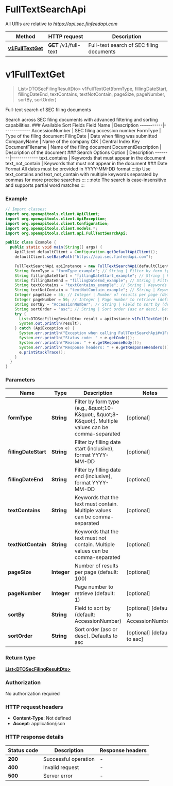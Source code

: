 # FullTextSearchApi

All URIs are relative to *https://api.sec.finfeedapi.com*

| Method | HTTP request | Description |
|------------- | ------------- | -------------|
| [**v1FullTextGet**](FullTextSearchApi.md#v1FullTextGet) | **GET** /v1/full-text | Full-text search of SEC filing documents |


<a id="v1FullTextGet"></a>
# **v1FullTextGet**
> List&lt;DTOSecFilingResultDto&gt; v1FullTextGet(formType, fillingDateStart, fillingDateEnd, textContains, textNotContain, pageSize, pageNumber, sortBy, sortOrder)

Full-text search of SEC filing documents

Search across SEC filing documents with advanced filtering and sorting capabilities.    ### Available Sort Fields    Field Name | Description  -----------|-------------  AccessionNumber | SEC filing accession number  FormType | Type of the filing document  FilingDate | Date when filing was submitted  CompanyName | Name of the company  CIK | Central Index Key  DocumentFilename | Name of the filing document  DocumentDescription | Description of the document    ### Search Options    Option | Description  --------|-------------  text_contains | Keywords that must appear in the document  text_not_contain | Keywords that must not appear in the document    ### Date Format  All dates must be provided in YYYY-MM-DD format    :::tip  Use text_contains and text_not_contain with multiple keywords separated by commas for more precise searches  :::    :::note  The search is case-insensitive and supports partial word matches  :::

### Example
```java
// Import classes:
import org.openapitools.client.ApiClient;
import org.openapitools.client.ApiException;
import org.openapitools.client.Configuration;
import org.openapitools.client.models.*;
import org.openapitools.client.api.FullTextSearchApi;

public class Example {
  public static void main(String[] args) {
    ApiClient defaultClient = Configuration.getDefaultApiClient();
    defaultClient.setBasePath("https://api.sec.finfeedapi.com");

    FullTextSearchApi apiInstance = new FullTextSearchApi(defaultClient);
    String formType = "formType_example"; // String | Filter by form type (e.g., \"10-K\", \"8-K\"). Multiple values can be comma-separated
    String fillingDateStart = "fillingDateStart_example"; // String | Filter by filling date start (inclusive), format YYYY-MM-DD
    String fillingDateEnd = "fillingDateEnd_example"; // String | Filter by filling date end (inclusive), format YYYY-MM-DD
    String textContains = "textContains_example"; // String | Keywords that the text must contain. Multiple values can be comma-separated
    String textNotContain = "textNotContain_example"; // String | Keywords that the text must not contain. Multiple values can be comma-separated
    Integer pageSize = 56; // Integer | Number of results per page (default: 100)
    Integer pageNumber = 56; // Integer | Page number to retrieve (default: 1)
    String sortBy = "AccessionNumber"; // String | Field to sort by (default: AccessionNumber)
    String sortOrder = "asc"; // String | Sort order (asc or desc). Defaults to asc
    try {
      List<DTOSecFilingResultDto> result = apiInstance.v1FullTextGet(formType, fillingDateStart, fillingDateEnd, textContains, textNotContain, pageSize, pageNumber, sortBy, sortOrder);
      System.out.println(result);
    } catch (ApiException e) {
      System.err.println("Exception when calling FullTextSearchApi#v1FullTextGet");
      System.err.println("Status code: " + e.getCode());
      System.err.println("Reason: " + e.getResponseBody());
      System.err.println("Response headers: " + e.getResponseHeaders());
      e.printStackTrace();
    }
  }
}
```

### Parameters

| Name | Type | Description  | Notes |
|------------- | ------------- | ------------- | -------------|
| **formType** | **String**| Filter by form type (e.g., \&quot;10-K\&quot;, \&quot;8-K\&quot;). Multiple values can be comma-separated | [optional] |
| **fillingDateStart** | **String**| Filter by filling date start (inclusive), format YYYY-MM-DD | [optional] |
| **fillingDateEnd** | **String**| Filter by filling date end (inclusive), format YYYY-MM-DD | [optional] |
| **textContains** | **String**| Keywords that the text must contain. Multiple values can be comma-separated | [optional] |
| **textNotContain** | **String**| Keywords that the text must not contain. Multiple values can be comma-separated | [optional] |
| **pageSize** | **Integer**| Number of results per page (default: 100) | [optional] |
| **pageNumber** | **Integer**| Page number to retrieve (default: 1) | [optional] |
| **sortBy** | **String**| Field to sort by (default: AccessionNumber) | [optional] [default to AccessionNumber] |
| **sortOrder** | **String**| Sort order (asc or desc). Defaults to asc | [optional] [default to asc] |

### Return type

[**List&lt;DTOSecFilingResultDto&gt;**](DTOSecFilingResultDto.md)

### Authorization

No authorization required

### HTTP request headers

 - **Content-Type**: Not defined
 - **Accept**: application/json

### HTTP response details
| Status code | Description | Response headers |
|-------------|-------------|------------------|
| **200** | Successful operation |  -  |
| **400** | Invalid request |  -  |
| **500** | Server error |  -  |

